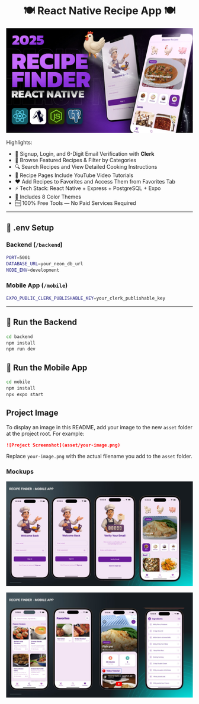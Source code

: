 <h1 align="center">🍽️ React Native Recipe App 🍽️</h1>

![Demo App](/mobile/assets/images//screenshot-for-readme.png)

Highlights:

- 🔐 Signup, Login, and 6-Digit Email Verification with **Clerk**
- 🍳 Browse Featured Recipes & Filter by Categories
- 🔍 Search Recipes and View Detailed Cooking Instructions
- 🎥 Recipe Pages Include YouTube Video Tutorials
- ❤️ Add Recipes to Favorites and Access Them from Favorites Tab
- ⚡ Tech Stack: React Native + Express + PostgreSQL + Expo
- 🌈 Includes 8 Color Themes
- 🆓 100% Free Tools — No Paid Services Required

---

## 🧪 .env Setup

### Backend (`/backend`)

```bash
PORT=5001
DATABASE_URL=your_neon_db_url
NODE_ENV=development
```

### Mobile App (`/mobile`)

```bash
EXPO_PUBLIC_CLERK_PUBLISHABLE_KEY=your_clerk_publishable_key
```

---

## 🔧 Run the Backend

```bash
cd backend
npm install
npm run dev
```

## 📱 Run the Mobile App

```bash
cd mobile
npm install
npx expo start
```

## Project Image

To display an image in this README, add your image to the new `asset` folder at the project root. For example:

```markdown
![Project Screenshot](asset/your-image.png)
```

Replace `your-image.png` with the actual filename you add to the `asset` folder.

### Mockups

![First Mockup](asset/first-mockup.jpg)

![Second Mockup](asset/second-mockup.jpg)
